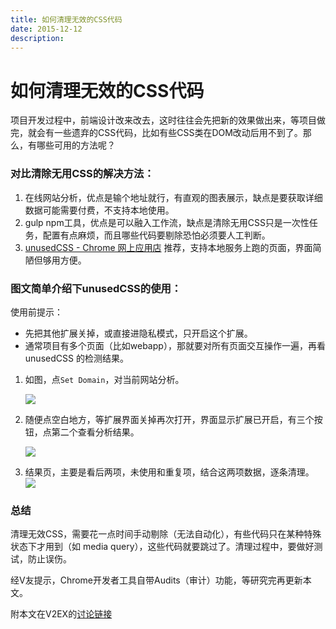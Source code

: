 ```yaml
---
title: 如何清理无效的CSS代码
date: 2015-12-12
description: 
---
```


# 如何清理无效的CSS代码

项目开发过程中，前端设计改来改去，这时往往会先把新的效果做出来，等项目做完，就会有一些遗弃的CSS代码，比如有些CSS类在DOM改动后用不到了。那么，有哪些可用的方法呢？
### 对比清除无用CSS的解决方法：
1. 在线网站分析，优点是输个地址就行，有直观的图表展示，缺点是要获取详细数据可能需要付费，不支持本地使用。
2. gulp npm工具，优点是可以融入工作流，缺点是清除无用CSS只是一次性任务，配置有点麻烦，而且哪些代码要剔除恐怕必须要人工判断。
3. [unusedCSS - Chrome 网上应用店](https://chrome.google.com/webstore/detail/unusedcss/dokggbghedajooenkgjbamikfgnngeik?utm_source=chrome-app-launcher-info-dialog) 推荐，支持本地服务上跑的页面，界面简陋但够用方便。
### 图文简单介绍下unusedCSS的使用：

使用前提示：
- 先把其他扩展关掉，或直接进隐私模式，只开启这个扩展。
- 通常项目有多个页面（比如webapp），那就要对所有页面交互操作一遍，再看 unusedCSS 的检测结果。
1. 如图，点`Set Domain`，对当前网站分析。
   
   ![](https://img.cnb.workers.dev/?url=http://ww2.sinaimg.cn/large/4e5d3ea7jw1eywn7dx80uj209q06dgly.jpg) 
2. 随便点空白地方，等扩展界面关掉再次打开，界面显示扩展已开启，有三个按钮，点第二个查看分析结果。
   
   ![](https://img.cnb.workers.dev/?url=http://ww2.sinaimg.cn/large/4e5d3ea7jw1eywn87jhioj209m061wet.jpg)
3. 结果页，主要是看后两项，未使用和重复项，结合这两项数据，逐条清理。
   ![](https://img.cnb.workers.dev/?url=http://ww2.sinaimg.cn/large/4e5d3ea7jw1eywn9gfkynj20mg0ag40w.jpg)
### 总结

清理无效CSS，需要花一点时间手动剔除（无法自动化），有些代码只在某种特殊状态下才用到（如 media query），这些代码就要跳过了。清理过程中，要做好测试，防止误伤。

经V友提示，Chrome开发者工具自带Audits（审计）功能，等研究完再更新本文。

附本文在V2EX的[讨论链接](https://www.v2ex.com/t/242998)
